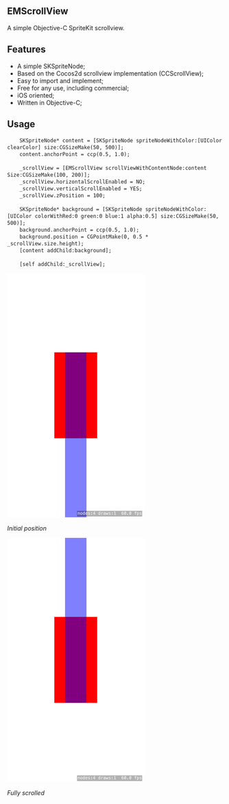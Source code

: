 EMScrollView
-----------------------
A simple Objective-C SpriteKit scrollview.

Features
-----------------------
- A simple SKSpriteNode;
- Based on the Cocos2d scrollview implementation (CCScrollView);
- Easy to import and implement;
- Free for any use, including commercial;
- iOS oriented;
- Written in Objective-C;

Usage
-----------------------
        SKSpriteNode* content = [SKSpriteNode spriteNodeWithColor:[UIColor clearColor] size:CGSizeMake(50, 500)];
        content.anchorPoint = ccp(0.5, 1.0);
        
        _scrollView = [EMScrollView scrollViewWithContentNode:content Size:CGSizeMake(100, 200)];
        _scrollView.horizontalScrollEnabled = NO;
        _scrollView.verticalScrollEnabled = YES;
        _scrollView.zPosition = 100;
        
        SKSpriteNode* background = [SKSpriteNode spriteNodeWithColor:[UIColor colorWithRed:0 green:0 blue:1 alpha:0.5] size:CGSizeMake(50, 500)];
        background.anchorPoint = ccp(0.5, 1.0);
        background.position = CGPointMake(0, 0.5 * _scrollView.size.height);
        [content addChild:background];
        
        [self addChild:_scrollView];
        
<img src="docs/scrollview_initial.png" width="320" height="568">

*Initial position*

<img src="docs/scrollview_fullyscrolled.png" width="320" height="568">

*Fully scrolled*
